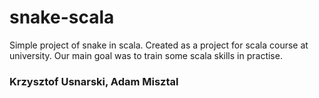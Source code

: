 # snake-scala
Simple project of snake in scala. 
Created as a project for scala course at university. 
Our main goal was to train some scala skills in practise. 

### Krzysztof Usnarski, Adam Misztal

